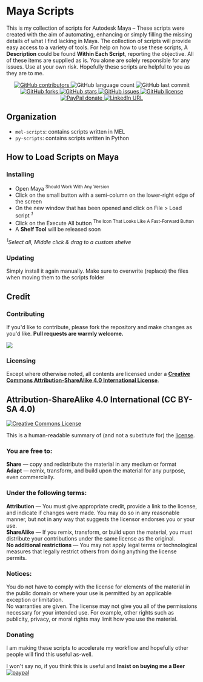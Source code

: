 # **Maya Scripts**

This is my collection of scripts for Autodesk Maya – These scripts were created with the aim of automating, enhancing or simply filling the missing details of what I find lacking in Maya. The collection of scripts will provide easy access to a variety of tools. For help on how to use these scripts, A **Description** could be found **Within Each Script**, reporting the objective. All of these items are supplied as is. You alone are solely responsible for any issues. Use at your own risk. Hopefully these scripts are helpful to you as they are to me.

<p align="center">
	<a href="https://github.com/AnDCGI/mayaSnippets/graphs/contributors">
		<img alt="GitHub contributors" src="https://img.shields.io/github/contributors/andcgi/mayaSnippets">
	</a>
	<img alt="GitHub language count" src="https://img.shields.io/github/languages/count/andcgi/mayaSnippets">
	<img alt="GitHub last commit" src="https://img.shields.io/github/last-commit/andcgi/mayaSnippets">
	<a href="https://github.com/AnDCGI/mayaSnippets/network/members">
		<img alt="GitHub forks" src="https://img.shields.io/github/forks/andcgi/mayaSnippets">
	</a>
	<a href="https://github.com/AnDCGI/mayaSnippets/stargazers">
		<img alt="GitHub stars" src="https://img.shields.io/github/stars/andcgi/mayaSnippets">
	</a>
	<a href="https://github.com/AnDCGI/mayaSnippets/issues">
		<img alt="GitHub issues" src="https://img.shields.io/github/issues/andcgi/mayaSnippets">
	</a>
	<a href="https://github.com/AnDCGI/mayaSnippets/blob/main/LICENSE.md">
		<img alt="GitHub license" src="https://img.shields.io/badge/license-CC--BY--SA--4.0-orange">
	</a>
	<a href="https://paypal.me/DJDhrub">
		<img alt="PayPal donate"src="https://img.shields.io/badge/$-donate-blue.svg">
  </a>
		<a href="https://www.linkedin.com/in/djdhrub/">
			<img alt="LinkedIn URL" src="https://img.shields.io/badge/-LinkedIn-black.svg?logo=linkedin&colorB=555">
		</a>
</p>

## Organization

* `mel-scripts`: contains scripts written in MEL
* `py-scripts`: contains scripts written in Python

## How to Load Scripts on Maya

### Installing

* Open Maya <sup>Should Work With Any Version</sup>
* Click on the small button with a semi-column on the lower-right edge of the screen
* On the new window that has been opened and click on File > Load script <sup>_1_</sup>
* Click on the Execute All button <sup>The Icon That Looks Like A Fast-Forward Button</sup>
* A **Shelf Tool** will be released soon

<sup>_1_</sup>_Select all, Middle click & drag to a custom shelve_

### Updating

Simply install it again manually. Make sure to overwrite (replace) the files when moving them to the scripts folder

## Credit

### Contributing

If you'd like to contribute, please fork the repository and make changes as you'd like.
**Pull requests are warmly welcome.**

[![](https://contrib.rocks/image?repo=AnDCGI/mayaSnippets)](https://github.com/AnDCGI/mayaSnippets/graphs/contributors)

### Licensing

Except where otherwise noted, all contents are licensed under a [**Creative Commons Attribution-ShareAlike 4.0 International License**](http://creativecommons.org/licenses/by-sa/4.0/).

## Attribution-ShareAlike 4.0 International (CC BY-SA 4.0)

[![Creative Commons License](https://i.creativecommons.org/l/by-sa/4.0/88x31.png)](http://creativecommons.org/licenses/by-sa/4.0/)

This is a human-readable summary of (and not a substitute for) the [license](https://creativecommons.org/licenses/by-sa/4.0/legalcode).

### You are free to:

**Share** — copy and redistribute the material in any medium or format  
**Adapt** — remix, transform, and build upon the material for any purpose, even commercially.

### Under the following terms:

**Attribution** — You must give appropriate credit, provide a link to the license, and indicate if changes were made. You may do so in any reasonable manner, but not in any way that suggests the licensor endorses you or your use.  
**ShareAlike** — If you remix, transform, or build upon the material, you must distribute your contributions under the same license as the original.  
**No additional restrictions** — You may not apply legal terms or technological measures that legally restrict others from doing anything the license permits.

### Notices:

You do not have to comply with the license for elements of the material in the public domain or where your use is permitted by an applicable exception or limitation.  
No warranties are given. The license may not give you all of the permissions necessary for your intended use. For example, other rights such as publicity, privacy, or moral rights may limit how you use the material.

### Donating

I am making these scripts to accelerate my workflow and hopefully other people will find this useful as-well.

I won't say no, if you think this is useful and **Insist on buying me a Beer**</span>
[![paypal](https://upload.wikimedia.org/wikipedia/commons/b/b7/PayPal_Logo_Icon_2014.svg)](https://paypal.me/DJDhrub)

